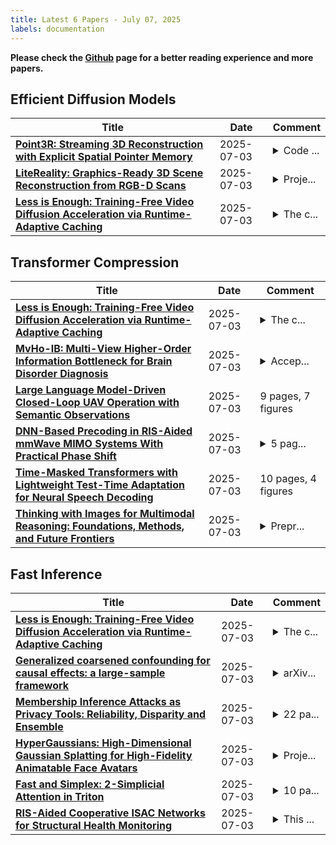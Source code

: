 ```yaml
---
title: Latest 6 Papers - July 07, 2025
labels: documentation
---
```

**Please check the [Github](https://github.com/zezhishao/MTS_Daily_ArXiv) page for a better reading experience and more papers.**

## Efficient Diffusion Models
| **Title** | **Date** | **Comment** |
| --- | --- | --- |
| **[Point3R: Streaming 3D Reconstruction with Explicit Spatial Pointer Memory](http://arxiv.org/abs/2507.02863v1)** | 2025-07-03 | <details><summary>Code ...</summary><p>Code is available at: https://github.com/YkiWu/Point3R</p></details> |
| **[LiteReality: Graphics-Ready 3D Scene Reconstruction from RGB-D Scans](http://arxiv.org/abs/2507.02861v1)** | 2025-07-03 | <details><summary>Proje...</summary><p>Project Page: https://litereality.github.io; Video: https://www.youtube.com/watch?v=ecK9m3LXg2c&feature=youtu.be</p></details> |
| **[Less is Enough: Training-Free Video Diffusion Acceleration via Runtime-Adaptive Caching](http://arxiv.org/abs/2507.02860v1)** | 2025-07-03 | <details><summary>The c...</summary><p>The code is made available at https://github.com/H-EmbodVis/EasyCache. Project page: https://h-embodvis.github.io/EasyCache/</p></details> |

## Transformer Compression
| **Title** | **Date** | **Comment** |
| --- | --- | --- |
| **[Less is Enough: Training-Free Video Diffusion Acceleration via Runtime-Adaptive Caching](http://arxiv.org/abs/2507.02860v1)** | 2025-07-03 | <details><summary>The c...</summary><p>The code is made available at https://github.com/H-EmbodVis/EasyCache. Project page: https://h-embodvis.github.io/EasyCache/</p></details> |
| **[MvHo-IB: Multi-View Higher-Order Information Bottleneck for Brain Disorder Diagnosis](http://arxiv.org/abs/2507.02847v1)** | 2025-07-03 | <details><summary>Accep...</summary><p>Accepted by MICCAI-25, code is available at \url{https://github.com/zky04/MvHo-IB}</p></details> |
| **[Large Language Model-Driven Closed-Loop UAV Operation with Semantic Observations](http://arxiv.org/abs/2507.01930v2)** | 2025-07-03 | 9 pages, 7 figures |
| **[DNN-Based Precoding in RIS-Aided mmWave MIMO Systems With Practical Phase Shift](http://arxiv.org/abs/2507.02824v1)** | 2025-07-03 | <details><summary>5 pag...</summary><p>5 pages, 4 figures, 2 tables, accepted by IEEE Globecom 2024 Workshops</p></details> |
| **[Time-Masked Transformers with Lightweight Test-Time Adaptation for Neural Speech Decoding](http://arxiv.org/abs/2507.02800v1)** | 2025-07-03 | 10 pages, 4 figures |
| **[Thinking with Images for Multimodal Reasoning: Foundations, Methods, and Future Frontiers](http://arxiv.org/abs/2506.23918v3)** | 2025-07-03 | <details><summary>Prepr...</summary><p>Preprint in progress. We maintain a real-time GitHub repository tracking progress at: https://github.com/zhaochen0110/Awesome_Think_With_Images</p></details> |

## Fast Inference
| **Title** | **Date** | **Comment** |
| --- | --- | --- |
| **[Less is Enough: Training-Free Video Diffusion Acceleration via Runtime-Adaptive Caching](http://arxiv.org/abs/2507.02860v1)** | 2025-07-03 | <details><summary>The c...</summary><p>The code is made available at https://github.com/H-EmbodVis/EasyCache. Project page: https://h-embodvis.github.io/EasyCache/</p></details> |
| **[Generalized coarsened confounding for causal effects: a large-sample framework](http://arxiv.org/abs/2501.03129v2)** | 2025-07-03 | <details><summary>arXiv...</summary><p>arXiv admin note: text overlap with arXiv:2301.00889</p></details> |
| **[Membership Inference Attacks as Privacy Tools: Reliability, Disparity and Ensemble](http://arxiv.org/abs/2506.13972v2)** | 2025-07-03 | <details><summary>22 pa...</summary><p>22 pages, To appear at ACM CCS 2025</p></details> |
| **[HyperGaussians: High-Dimensional Gaussian Splatting for High-Fidelity Animatable Face Avatars](http://arxiv.org/abs/2507.02803v1)** | 2025-07-03 | <details><summary>Proje...</summary><p>Project page: https://gserifi.github.io/HyperGaussians</p></details> |
| **[Fast and Simplex: 2-Simplicial Attention in Triton](http://arxiv.org/abs/2507.02754v1)** | 2025-07-03 | <details><summary>10 pa...</summary><p>10 pages, with appendix 25 pages</p></details> |
| **[RIS-Aided Cooperative ISAC Networks for Structural Health Monitoring](http://arxiv.org/abs/2507.02731v1)** | 2025-07-03 | <details><summary>This ...</summary><p>This work has been submitted to the IEEE for possible publication</p></details> |

